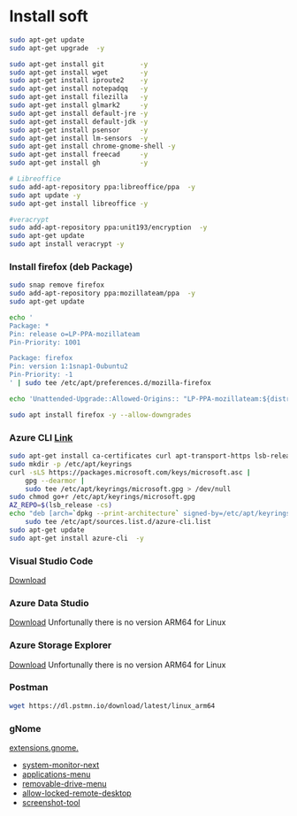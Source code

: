 
# Install soft
```bash
sudo apt-get update
sudo apt-get upgrade  -y

sudo apt-get install git         -y
sudo apt-get install wget        -y
sudo apt-get install iproute2    -y
sudo apt-get install notepadqq   -y
sudo apt-get install filezilla   -y
sudo apt-get install glmark2     -y
sudo apt-get install default-jre -y
sudo apt-get install default-jdk -y
sudo apt-get install psensor     -y
sudo apt-get install lm-sensors  -y
sudo apt-get install chrome-gnome-shell -y
sudo apt-get install freecad     -y
sudo apt-get install gh          -y

# Libreoffice
sudo add-apt-repository ppa:libreoffice/ppa  -y
sudo apt update -y
sudo apt-get install libreoffice -y

#veracrypt
sudo add-apt-repository ppa:unit193/encryption  -y
sudo apt-get update
sudo apt install veracrypt -y
```


### Install firefox (deb Package)
```bash
sudo snap remove firefox
sudo add-apt-repository ppa:mozillateam/ppa  -y
sudo apt-get update

echo '
Package: *
Pin: release o=LP-PPA-mozillateam
Pin-Priority: 1001

Package: firefox
Pin: version 1:1snap1-0ubuntu2
Pin-Priority: -1
' | sudo tee /etc/apt/preferences.d/mozilla-firefox

echo 'Unattended-Upgrade::Allowed-Origins:: "LP-PPA-mozillateam:${distro_codename}";' | sudo tee /etc/apt/apt.conf.d/51unattended-upgrades-firefox

sudo apt install firefox -y --allow-downgrades
```


### Azure CLI [Link](https://learn.microsoft.com/en-us/cli/azure/install-azure-cli-linux?pivots=apt#option-2-step-by-step-installation-instructions)
```bash
sudo apt-get install ca-certificates curl apt-transport-https lsb-release gnupg -y
sudo mkdir -p /etc/apt/keyrings
curl -sLS https://packages.microsoft.com/keys/microsoft.asc |
    gpg --dearmor |
    sudo tee /etc/apt/keyrings/microsoft.gpg > /dev/null
sudo chmod go+r /etc/apt/keyrings/microsoft.gpg
AZ_REPO=$(lsb_release -cs)
echo "deb [arch=`dpkg --print-architecture` signed-by=/etc/apt/keyrings/microsoft.gpg] https://packages.microsoft.com/repos/azure-cli/ $AZ_REPO main" |
    sudo tee /etc/apt/sources.list.d/azure-cli.list
sudo apt-get update
sudo apt-get install azure-cli  -y
```

### Visual Studio Code
[Download](https://code.visualstudio.com/download)

### Azure Data Studio
[Download](https://learn.microsoft.com/en-us/sql/azure-data-studio/download-azure-data-studio?view=sql-server-ver16&tabs=redhat-install%2Credhat-uninstall#download-azure-data-studio)
Unfortunally there is no version ARM64 for Linux


### Azure Storage Explorer
[Download](https://github.com/microsoft/AzureStorageExplorer/releases)
Unfortunally there is no version ARM64 for Linux


### Postman
```bash
wget https://dl.pstmn.io/download/latest/linux_arm64
```


### gNome
[extensions.gnome.](https://extensions.gnome.org/)
* [system-monitor-next](https://extensions.gnome.org/extension/3010/system-monitor-next/)
* [applications-menu](https://extensions.gnome.org/extension/6/applications-menu/)
* [removable-drive-menu](https://extensions.gnome.org/extension/7/removable-drive-menu/)
* [allow-locked-remote-desktop](https://extensions.gnome.org/extension/4338/allow-locked-remote-desktop/)
* [screenshot-tool](https://extensions.gnome.org/extension/1112/screenshot-tool/)


```bash


```


```bash


```